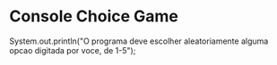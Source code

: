 # Console Choice Game

  System.out.println("O programa deve escolher aleatoriamente alguma opcao digitada por voce, de 1-5");
